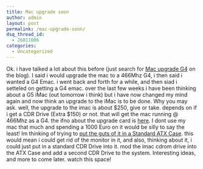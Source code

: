 ```yaml
---
title: Mac upgrade soon
author: admin
layout: post
permalink: /mac-upgrade-soon/
dsq_thread_id:
  - 26011006
categories:
  - Uncategorized
---
```

Ok. i have talked a lot about this before (just search for [Mac upgrade G4][1] on the blog). I said i would upgrade the mac to a 466Mhz G4, i then said i wanted a G4 Emac. i went back and forth for a while, and then siad i setteled on getting a G4 emac. over the last few weeks i have been thinking about a G5 iMac (out tomorrow i think) but i have now changed my mind again and now think an upgrade to the iMac is to be done. Why you may ask. well, the upgrade to the imac is about $250, give or take. depends on if i get a CDR Drive (Extra $150) or not. that will get the mac running @ 466Mhz as a G4. the ifno about the upgrade card is [here][2]. I dont use my mac that much and spending a 1000 Euro on it would be silly to say the least! Im thinking of trying to [put the guts of it in a Standard ATX Case][3]. this would mean i could get rid of the monitor in it, and also, thinking about it, i could just put in a standard CDR Drive into it. mod the imac cdrom drive into the ATX Case and add a second CDR Drive to the system. Interesting ideas, and more to come later. watch this space!

 [1]: http://blog.lotas-smartman.net/?s=mac%20upgrade%20g4
 [2]: http://www.technowarehousellc.com/imacg4upgrades.html
 [3]: http://blog.lotas-smartman.net/archives/2003/12/02/1096/imac-in-an-atx-case/